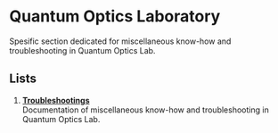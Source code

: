 # Quantum Optics Laboratory
Spesific section dedicated for miscellaneous know-how and troubleshooting in Quantum Optics Lab.

## Lists

1. **[Troubleshootings](./troubleshooting.md)**  
   Documentation of miscellaneous know-how and troubleshooting in Quantum Optics Lab.
